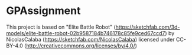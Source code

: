 # GPAssignment
This project is based on "Elite Battle Robot" (https://sketchfab.com/3d-models/elite-battle-robot-02b9587184b746178c85fe9ced67ccd7) by NicolasCalaba (https://sketchfab.com/NicolasCalaba) licensed under CC-BY-4.0 (http://creativecommons.org/licenses/by/4.0/)
